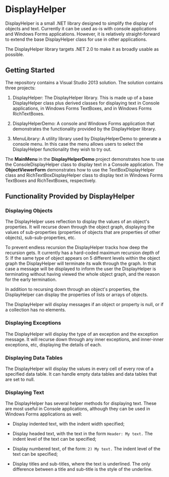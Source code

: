 # DisplayHelper
DisplayHelper is a small .NET library designed to simplify the display of objects and text.  Currently it can be used as-is with console applications and Windows Forms applications.  However, it is relatively straight-forward to extend the base DisplayHelper class for use in other applications.

The DisplayHelper library targets .NET 2.0 to make it as broadly usable as possible.

## Getting Started
The repository contains a Visual Studio 2013 solution.  The solution contains three projects:

1. DisplayHelper: The DisplayHelper library.  This is made up of a base DisplayHelper class plus derived classes for displaying text in Console applications, in Windows Forms TextBoxes, and in Windows Forms RichTextBoxes.

2. DisplayHelperDemo: A console and Windows Forms application that demonstrates the functionality provided by the DisplayHelper library.

3. MenuLibrary: A utility library used by DisplayHelperDemo to generate a console menu.  In this case the menu allows users to select the DisplayHelper functionality they wish to try out.

The **MainMenu** in the **DisplayHelperDemo** project demonstrates how to use the ConsoleDisplayHelper class to display text in a Console application.  The **ObjectViewerForm** demonstrates how to use the TextBoxDisplayHelper class and RichTextBoxDisplayHelper class to display text in Windows Forms TextBoxes and RichTextBoxes, respectively.

## Functionality Provided by DisplayHelper

### Displaying Objects
The DisplayHelper uses reflection to display the values of an object's properties.  It will recurse down through the object graph, displaying the values of sub-properties (properties of objects that are properties of other objects), sub-sub-properties, etc.

To prevent endless recursion the DisplayHelper tracks how deep the recursion gets.  It currently has a hard-coded maximum recursion depth of 5: If the same type of object appears on 5 different levels within the object graph the DisplayHelper will terminate its walk through the graph.  In that case a message will be displayed to inform the user the DisplayHelper is terminating without having viewed the whole object graph, and the reason for the early termination.

In addition to recursing down through an object's properties, the DisplayHelper can display the properties of lists or arrays of objects.

The DisplayHelper will display messages if an object or property is null, or if a collection has no elements.

### Displaying Exceptions
The DisplayHelper will display the type of an exception and the exception message.  It will recurse down through any inner exceptions, and inner-inner exceptions, etc, displaying the details of each.

### Displaying Data Tables
The DisplayHelper will display the values in every cell of every row of a specified data table.  It can handle empty data tables and data tables that are set to null.

### Displaying Text
The DisplayHelper has several helper methods for displaying text.  These are most useful in Console applications, although they can be used in Windows Forms applications as well:

* Display indented text, with the indent width specified;

* Display headed text, with the text in the form `Header: My text.`  The indent level of the text can be specified;

* Display numbered text, of the form: `2) My text.`  The indent level of the text can be specified;

* Display titles and sub-titles, where the text is underlined.  The only difference between a title and sub-title is the style of the underline.
